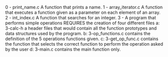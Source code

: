 0 - print_name.c
	A function that prints a name.
1 - array_iterator.c
	A function that executes a function given as a parameter on each element of an array.
2 - int_index.c
	A function that searches for an integer.
3 - A program that performs simple operations
 	REQUIRES the creation of four different files
	a: 3-calc-h
		a header files that would contain all the function prototypes and data structures used by the program.
	b: 3-op_functions.c
		contains the definition of the 5 operations functions given.
	c: 3-get_op_func.c
		contains the function that selects the correct function to perform the operation asked by the user
	d: 3-main.c
		contains the main function only.
	
